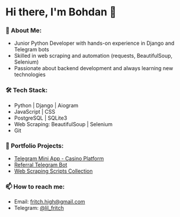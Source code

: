 # Hi there, I'm Bohdan 👋

### 🚀 About Me:
- Junior Python Developer with hands-on experience in Django and Telegram bots
- Skilled in web scraping and automation (requests, BeautifulSoup, Selenium)
- Passionate about backend development and always learning new technologies

### 🛠️ Tech Stack:
- Python | Django | Aiogram
- JavaScript | CSS
- PostgreSQL | SQLite3
- Web Scraping: BeautifulSoup | Selenium
- Git

### 📂 Portfolio Projects:
- [Telegram Mini App - Casino Platform](https://github.com/lil-fritch/casino-mini-app)
- [Referral Telegram Bot](https://github.com/lil-fritch/telegram-referral-bot)
- [Web Scraping Scripts Collection](https://github.com/lil-fritch/web-scraping-projects)

### 📫 How to reach me:
- Email: fritch.high@gmail.com
- Telegram: [@lil_fritch](https://t.me/lil_fritch)
